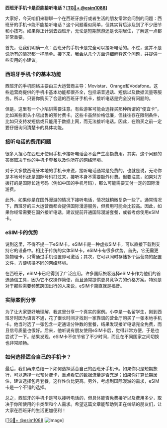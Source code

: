 **西班牙手机卡是否能接听电话？[[TG💪+ @esim1088](https://t.me/s/esim1088)]**

大家好，今天咱们来聊聊一个在西班牙旅行或者生活的朋友常常会问到的问题：西班牙的手机卡能不能接听电话？这个问题看似简单，但其实背后涉及到了不少细节和小技巧。如果你正计划去西班牙，无论是短期旅游还是长期居住，了解这一点都非常重要。

首先，让我们明确一点：西班牙的手机卡是完全可以接听电话的。不过，这并不是说所有的情况都一样简单。接下来，我会从几个方面详细解释这个问题，并提供一些实用的小建议。

### 西班牙手机卡的基本功能

西班牙的手机网络主要由三大运营商主导：Movistar、Orange和Vodafone。这些运营商提供的手机卡基本功能都很齐全，包括语音通话、短信以及数据流量等服务。所以，只要你购买了合适的西班牙手机卡，接听电话是完全没有问题的。

但是，这里有一个小陷阱需要注意。有些游客可能会选择买那种所谓的“便宜卡”，比如某些街头小店出售的预付费卡。这些卡虽然价格低廉，但往往存在限制条件，比如只支持发短信或只能用于数据上网，而无法接听电话。因此，在购买之前一定要仔细询问清楚卡的具体功能。

### 接听电话的费用问题

很多人担心在西班牙使用手机卡接听电话会不会产生高额费用。其实，这个问题的答案取决于你的手机卡套餐以及你所在的网络环境。

对于大多数西班牙本地的手机卡来说，接听电话通常是免费的。也就是说，无论你是本地号码还是国际号码打过来，接听本身不需要额外付费。但要注意，如果对方拨打的是国际长途号码（例如中国的手机号码），那么可能需要支付一定的国际漫游费。

此外，如果你是在国外漫游的情况下接听电话，情况就稍微复杂一些了。通常情况下，西班牙的三大运营商都会提供国际漫游服务，但费用可能会比较高。因此，如果你经常需要在国外接听电话，建议提前开通国际漫游套餐，或者考虑使用eSIM卡。

### eSIM卡的优势

说到这里，不得不提一下eSIM卡。eSIM卡是一种虚拟SIM卡，可以直接下载到支持它的设备中。相比于传统的实体SIM卡，eSIM卡有很多优势。首先，它无需更换物理卡，只需通过手机设置即可激活；其次，它可以同时存储多个运营商的配置文件，方便切换不同的网络环境。

在西班牙，eSIM卡已经得到了广泛应用。许多国际旅客选择eSIM卡作为他们的首选通信工具，因为它不仅操作简便，而且通常提供更具竞争力的价格方案。特别是对于那些需要频繁跨国出行的人来说，eSIM卡简直就是福音。

### 实际案例分享

为了让大家更好地理解，我这里分享一个真实的案例。小李是一名留学生，刚到西班牙时因为语言不通，花了很长时间才找到一家靠谱的营业厅购买了一张本地手机卡。他当时选了一张包含一定通话分钟数的套餐，结果发现接听电话完全免费，而且信号质量也很好。后来，他听说有朋友使用eSIM卡后，觉得非常方便，于是也尝试了一下。结果发现，eSIM卡不仅节省了不少时间，而且在不同国家之间切换也非常顺畅。

### 如何选择适合自己的手机卡？

最后，我们再来总结一下如何选择适合自己的西班牙手机卡。如果你只是短期旅行，可以选择一张预付费卡，重点看它的数据流量是否充足；如果你打算长期居住，建议选择包月套餐，这样性价比更高。另外，考虑到国际漫游的需求，eSIM卡是一个不错的选择。

总之，西班牙的手机卡是可以接听电话的，但具体能否免费接听以及费用多少，取决于你所使用的卡类型和个人需求。希望这篇文章能帮助到正在纠结的朋友们，让大家在西班牙的生活更加便利！

[[TG💪+ @esim1088](https://t.me/s/esim1088) ![Image](https://i.postimg.cc/4NQfJmqS/Snipaste-2025-05-13-00-14-12.png)]